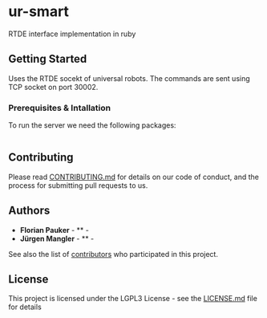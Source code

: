 # ur-smart

RTDE interface implementation in ruby

## Getting Started

Uses the RTDE socekt of universal robots. The commands are sent using TCP socket on port 30002.

### Prerequisites & Intallation

To run the server we need the following packages:


```

```



## Contributing

Please read [CONTRIBUTING.md](https://gist.github.com/PurpleBooth/b24679402957c63ec426) for details on our code of conduct, and the process for submitting pull requests to us.

## Authors

* **Florian Pauker** - ** -
* **Jürgen Mangler** - ** -

See also the list of [contributors](https://intra.acdp.at/gogs/fpauker/ua4ur/contributors) who participated in this project.

## License

This project is licensed under the LGPL3 License - see the [LICENSE.md](LICENSE.md) file for details


